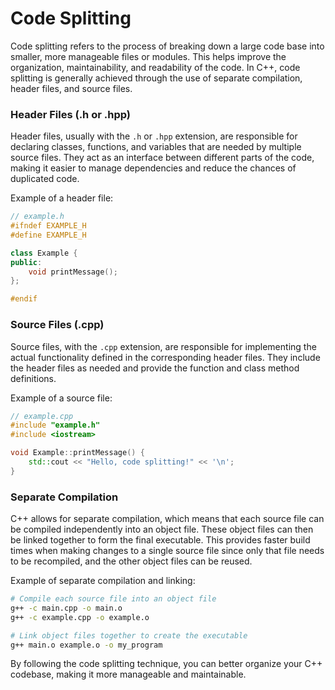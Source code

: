 # Code Splitting

Code splitting refers to the process of breaking down a large code base into smaller, more manageable files or modules. This helps improve the organization, maintainability, and readability of the code. In C++, code splitting is generally achieved through the use of separate compilation, header files, and source files.

### Header Files (.h or .hpp)

Header files, usually with the `.h` or `.hpp` extension, are responsible for declaring classes, functions, and variables that are needed by multiple source files. They act as an interface between different parts of the code, making it easier to manage dependencies and reduce the chances of duplicated code.

Example of a header file:

```cpp
// example.h
#ifndef EXAMPLE_H
#define EXAMPLE_H

class Example {
public:
    void printMessage();
};

#endif
```

### Source Files (.cpp)

Source files, with the `.cpp` extension, are responsible for implementing the actual functionality defined in the corresponding header files. They include the header files as needed and provide the function and class method definitions.

Example of a source file:

```cpp
// example.cpp
#include "example.h"
#include <iostream>

void Example::printMessage() {
    std::cout << "Hello, code splitting!" << '\n';
}
```

### Separate Compilation

C++ allows for separate compilation, which means that each source file can be compiled independently into an object file. These object files can then be linked together to form the final executable. This provides faster build times when making changes to a single source file since only that file needs to be recompiled, and the other object files can be reused.

Example of separate compilation and linking:

```sh
# Compile each source file into an object file
g++ -c main.cpp -o main.o
g++ -c example.cpp -o example.o

# Link object files together to create the executable
g++ main.o example.o -o my_program
```

By following the code splitting technique, you can better organize your C++ codebase, making it more manageable and maintainable.